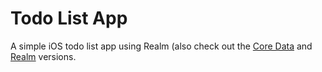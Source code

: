 #  Todo List App

A simple iOS todo list app using Realm (also check out the [Core Data](https://github.com/armanabkar/TodosCoreData) and [Realm](https://github.com/armanabkar/TodosRealm) versions.
